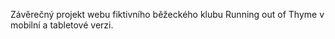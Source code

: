 Závěrečný projekt webu fiktivního běžeckého klubu Running out of Thyme v mobilní a tabletové verzi. 
